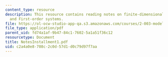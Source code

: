 ```yaml
---
content_type: resource
description: This resource contains reading notes on finite-dimensional,lineartime-invariant(LTI)systems
  and First-order systems.
file: https://ol-ocw-studio-app-qa.s3.amazonaws.com/courses/2-003-modeling-dynamics-and-control-i-spring-2005/c2a4a0e8708c2c0d57d1d0c79d97f7aa_NotesInstallment1.pdf
file_type: application/pdf
parent_uid: fd74a1af-9b47-84c1-7602-5a1a51f36c12
resourcetype: Document
title: NotesInstallment1.pdf
uid: c2a4a0e8-708c-2c0d-57d1-d0c79d97f7aa
---
```

